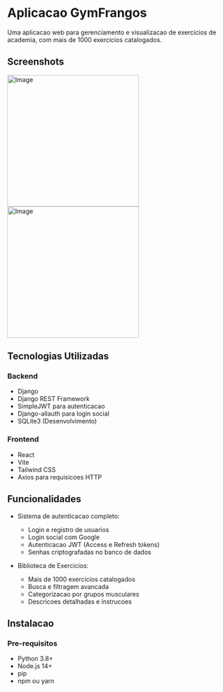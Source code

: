 # Aplicacao GymFrangos

Uma aplicacao web para gerenciamento e visualizacao de exercicios de academia, com mais de 1000 exercicios catalogados.

## Screenshots
<img src="https://github.com/user-attachments/assets/495ed168-8b13-49a1-bc17-45b97856fc4a" width="300" alt="Image">
<img src="https://github.com/user-attachments/assets/8956a375-3bf8-4441-a3ee-85e6cfca8277" width="300" alt="Image">

## Tecnologias Utilizadas

### Backend
- Django
- Django REST Framework
- SimpleJWT para autenticacao
- Django-allauth para login social
- SQLite3 (Desenvolvimento)

### Frontend
- React
- Vite
- Tailwind CSS
- Axios para requisicoes HTTP

## Funcionalidades

- Sistema de autenticacao completo:
  - Login e registro de usuarios
  - Login social com Google
  - Autenticacao JWT (Access e Refresh tokens)
  - Senhas criptografadas no banco de dados

- Biblioteca de Exercicios:
  - Mais de 1000 exercicios catalogados
  - Busca e filtragem avancada
  - Categorizacao por grupos musculares
  - Descricoes detalhadas e instrucoes

## Instalacao

### Pre-requisitos
- Python 3.8+
- Node.js 14+
- pip
- npm ou yarn
